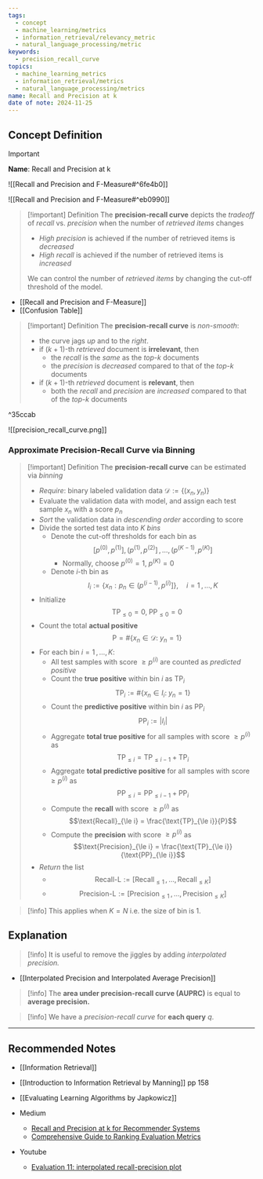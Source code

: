 ```yaml
---
tags:
  - concept
  - machine_learning/metrics
  - information_retrieval/relevancy_metric
  - natural_language_processing/metric
keywords:
  - precision_recall_curve
topics:
  - machine_learning_metrics
  - information_retrieval/metrics
  - natural_language_processing/metrics
name: Recall and Precision at k
date of note: 2024-11-25
---
```

## Concept Definition

>[!important]
>**Name**:  Recall and Precision at k

![[Recall and Precision and F-Measure#^6fe4b0]]

![[Recall and Precision and F-Measure#^eb0990]]

>[!important] Definition
>The **precision-recall curve** depicts the *tradeoff* of *recall* vs. *precision* when the number of *retrieved items* changes
>- *High precision* is achieved if the number of retrieved items  is *decreased*
>- *High recall* is achieved if the number of retrieved items  is *increased*
>  
>We can control the number of *retrieved items* by changing the cut-off threshold of the model.

- [[Recall and Precision and F-Measure]]
- [[Confusion Table]]

>[!important] Definition
>The **precision-recall curve** is *non-smooth*:  
>- the curve jags *up* and to the *right*.
>- if $(k+1)$-th *retrieved* document is **irrelevant**, then 
>	- the *recall* is the *same* as the *top*-$k$ documents
>	- the *precision* is *decreased* compared to that of the *top*-$k$ documents
>- if $(k+1)$-th *retrieved* document is **relevant**, then 
>	- both the *recall* and *precision* are *increased* compared to that of the *top*-$k$ documents

^35ccab


![[precision_recall_curve.png]]

### Approximate Precision-Recall Curve via Binning

>[!important] Definition
>The **precision-recall curve** can be estimated via *binning*
>- *Require*: binary labeled validation data $\mathcal{D} := \left\{ (x_{n}, y_{n}) \right\}$
>- Evaluate the validation data with model, and assign each test sample $x_{n}$ with a score $p_{n}$
>- *Sort* the validation data in *descending order* according to score 
>- Divide the sorted test data into $K$ *bins*
>	- Denote the cut-off thresholds for each bin as  $$[p^{(0)}, p^{(1)}],\, (p^{(1)}, p^{(2)}] \,{,}\ldots{,}\,(p^{(K-1)}, p^{(K)}]$$
>		- Normally, choose  $p^{(0)}=1,\; p^{(K)} = 0$
>	- Denote $i$-th bin as $$I_{i} := \left\{ x_{n}: p_{n}\in (p^{(i-1)}, p^{(i)}] \right\}, \quad i=1\,{,}\ldots{,}\,K$$
>- Initialize $$\text{TP}_{\le 0} = 0,\;\text{PP}_{\le 0} = 0$$
>- Count the total **actual positive** $$\text{P} = \#\left\{ x_{n}\in \mathcal{D}:\; y_{n} =1 \right\}$$ 
>- For each bin $i=1\,{,}\ldots{,}\,K$:
>	- All test samples with score $\ge p^{(i)}$ are counted as *predicted positive*
>	- Count the **true positive** within bin $i$ as $\text{TP}_{i}$ $$\text{TP}_{i} := \#\left\{ x_{n}\in I_{i}: \; y_{n} = 1 \right\}$$
>	- Count the **predictive positive** within bin $i$ as $\text{PP}_{i}$ $$\text{PP}_{i} := |I_{i}|$$
>	- Aggregate **total true positive** for all samples with score $\ge p^{(i)}$ as $$\text{TP}_{\le i} = \text{TP}_{\le i-1} + \text{TP}_{i}$$
>	- Aggregate **total predictive positive** for all samples with score $\ge p^{(i)}$ as $$\text{PP}_{\le i} = \text{PP}_{\le i-1} + \text{PP}_{i}$$
>	- Compute the **recall** with score $\ge p^{(i)}$ as $$\text{Recall}_{\le i} = \frac{\text{TP}_{\le i}}{P}$$
>	- Compute the **precision** with score $\ge p^{(i)}$ as $$\text{Precision}_{\le i} = \frac{\text{TP}_{\le i}}{\text{PP}_{\le i}}$$
>- *Return* the list
>	- $$\text{Recall-L} := [\text{Recall}_{\le 1} \,{,}\ldots{,}\,\text{Recall}_{\le K}]$$
>	- $$\text{Precision-L} := [\text{Precision}_{\le 1} \,{,}\ldots{,}\,\text{Precision}_{\le K}]$$

>[!info]
>This applies when $K=N$ i.e. the size of bin is $1$.


## Explanation


>[!info]
>It is useful to remove the jiggles by adding *interpolated precision.*

- [[Interpolated Precision and Interpolated Average Precision]]

>[!info]
>The **area under precision-recall curve (AUPRC)** is equal to **average precision.**

>[!info]
>We have a *precision-recall curve* for **each query** $q$.








-----------
##  Recommended Notes

- [[Information Retrieval]]

- [[Introduction to Information Retrieval by Manning]] pp 158
- [[Evaluating Learning Algorithms by Japkowicz]]

- Medium
	- [Recall and Precision at k for Recommender Systems](https://medium.com/@m_n_malaeb/recall-and-precision-at-k-for-recommender-systems-618483226c54)
	- [Comprehensive Guide to Ranking Evaluation Metrics](https://towardsdatascience.com/comprehensive-guide-to-ranking-evaluation-metrics-7d10382c1025)

- Youtube
	- [Evaluation 11: interpolated recall-precision plot](https://www.youtube.com/watch?v=yjCMEjoc_ZI)